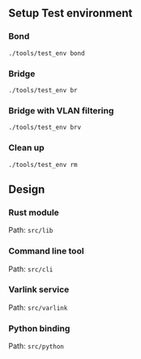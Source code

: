 ## Setup Test environment

### Bond
`./tools/test_env bond`

### Bridge

`./tools/test_env br`

### Bridge with VLAN filtering

`./tools/test_env brv`

### Clean up

`./tools/test_env rm`

## Design

### Rust module

Path: `src/lib`

### Command line tool

Path: `src/cli`

### Varlink service

Path: `src/varlink`

### Python binding

Path: `src/python`
